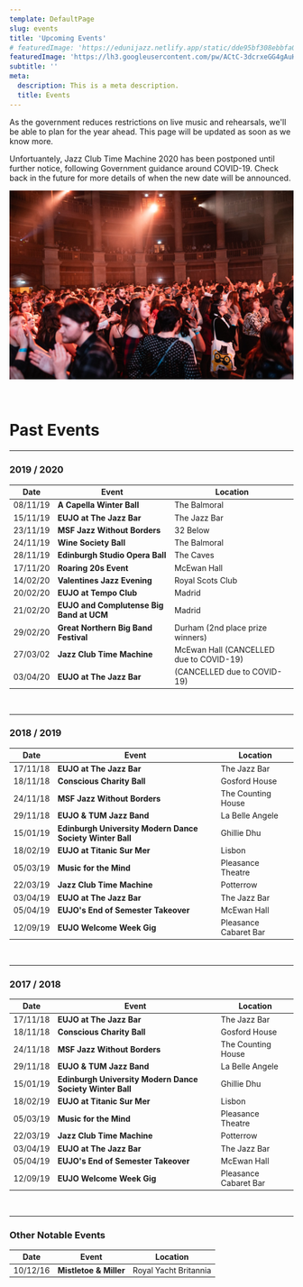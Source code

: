 ```yaml
---
template: DefaultPage
slug: events
title: 'Upcoming Events'
# featuredImage: 'https://edunijazz.netlify.app/static/dde95bf308ebbfa0cf4b6da7bc728b3a/a296c/events-cover.jpg'
featuredImage: 'https://lh3.googleusercontent.com/pw/ACtC-3dcrxeGG4gAuHDJugNfqIhXhrSjnEhmsGXOQ8cIeveAy4ZjsrfDl6k4Q40kHUK_DL8T4U9EiufKBqX8ECe4moMMA2RZSu_LhXkthXMYeyud_Fm5CnGkZj9hx3kOF3ESouOkbRXU6RCr0Ly12YpIwPaF=w1166-h656-no?authuser=0'
subtitle: ''
meta:
  description: This is a meta description.
  title: Events
---
```


As the government reduces restrictions on live music and rehearsals, we'll be able to plan for the year ahead. This page will be updated as soon as we know more.

Unfortuantely, Jazz Club Time Machine 2020 has been postponed until further notice, following Government guidance around COVID-19. Check back in the future for more details of when the new date will be announced.

![](../images/events.jpg)

<br/>

# Past Events

---

### 2019 / 2020

| Date     | Event                                    | Location                                |
|----------|------------------------------------------|-----------------------------------------|
| 08/11/19 | **A Capella Winter Ball**                | The Balmoral                            |
| 15/11/19 | **EUJO at The Jazz Bar**                 | The Jazz Bar                            |
| 23/11/19 | **MSF Jazz Without Borders**             | 32 Below                                |
| 24/11/19 | **Wine Society Ball**                    | The Balmoral                            |
| 28/11/19 | **Edinburgh Studio Opera Ball**          | The Caves                               |
| 17/11/20 | **Roaring 20s Event**                    | McEwan Hall                             |
| 14/02/20 | **Valentines Jazz Evening**              | Royal Scots Club                        |
| 20/02/20 | **EUJO at Tempo Club**                   | Madrid                                  |
| 21/02/20 | **EUJO and Complutense Big Band at UCM** | Madrid                                  |
| 29/02/20 | **Great Northern Big Band Festival**     | Durham (2nd place prize winners)        |
| 27/03/02 | **Jazz Club Time Machine**               | McEwan Hall (CANCELLED due to COVID-19) |
| 03/04/20 | **EUJO at The Jazz Bar**                 | (CANCELLED due to COVID-19)             |

<br/>

---

### 2018 / 2019

| Date     | Event                                                     | Location              |
|----------|-----------------------------------------------------------|-----------------------|
| 17/11/18 | **EUJO at The Jazz Bar**                                  | The Jazz Bar          |
| 18/11/18 | **Conscious Charity Ball**                                | Gosford House         |
| 24/11/18 | **MSF Jazz Without Borders**                              | The Counting House    |
| 29/11/18 | **EUJO & TUM Jazz Band**                                  | La Belle Angele       |
| 15/01/19 | **Edinburgh University Modern Dance Society Winter Ball** | Ghillie Dhu           |
| 18/02/19 | **EUJO at Titanic Sur Mer**                               | Lisbon                |
| 05/03/19 | **Music for the Mind**                                    | Pleasance Theatre     |
| 22/03/19 | **Jazz Club Time Machine**                                | Potterrow             |
| 03/04/19 | **EUJO at The Jazz Bar**                                  | The Jazz Bar          |
| 05/04/19 | **EUJO's End of Semester Takeover**                       | McEwan Hall           |
| 12/09/19 | **EUJO Welcome Week Gig**                                 | Pleasance Cabaret Bar |

<br/>

---

### 2017 / 2018

| Date     | Event                                                     | Location              |
|----------|-----------------------------------------------------------|-----------------------|
| 17/11/18 | **EUJO at The Jazz Bar**                                  | The Jazz Bar          |
| 18/11/18 | **Conscious Charity Ball**                                | Gosford House         |
| 24/11/18 | **MSF Jazz Without Borders**                              | The Counting House    |
| 29/11/18 | **EUJO & TUM Jazz Band**                                  | La Belle Angele       |
| 15/01/19 | **Edinburgh University Modern Dance Society Winter Ball** | Ghillie Dhu           |
| 18/02/19 | **EUJO at Titanic Sur Mer**                               | Lisbon                |
| 05/03/19 | **Music for the Mind**                                    | Pleasance Theatre     |
| 22/03/19 | **Jazz Club Time Machine**                                | Potterrow             |
| 03/04/19 | **EUJO at The Jazz Bar**                                  | The Jazz Bar          |
| 05/04/19 | **EUJO's End of Semester Takeover**                       | McEwan Hall           |
| 12/09/19 | **EUJO Welcome Week Gig**                                 | Pleasance Cabaret Bar |

<br/>

---

### Other Notable Events

| Date     | Event                                                     | Location              |
|----------|-----------------------------------------------------------|-----------------------|
| 10/12/16 | **Mistletoe & Miller**                                    | Royal Yacht Britannia |